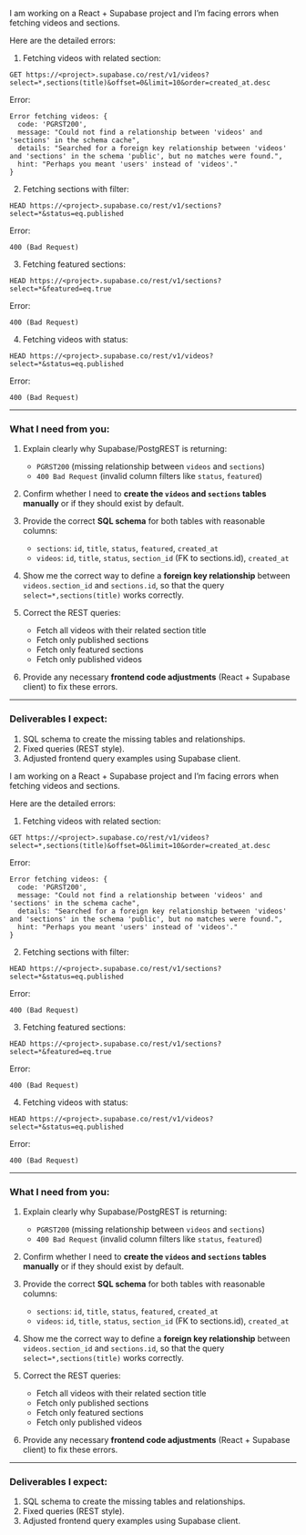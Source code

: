I am working on a React + Supabase project and I’m facing errors when fetching videos and sections.

Here are the detailed errors:

1. Fetching videos with related section:

```http
GET https://<project>.supabase.co/rest/v1/videos?select=*,sections(title)&offset=0&limit=10&order=created_at.desc
```

Error:

```
Error fetching videos: {
  code: 'PGRST200',
  message: "Could not find a relationship between 'videos' and 'sections' in the schema cache",
  details: "Searched for a foreign key relationship between 'videos' and 'sections' in the schema 'public', but no matches were found.",
  hint: "Perhaps you meant 'users' instead of 'videos'."
}
```

2. Fetching sections with filter:

```http
HEAD https://<project>.supabase.co/rest/v1/sections?select=*&status=eq.published
```

Error:

```
400 (Bad Request)
```

3. Fetching featured sections:

```http
HEAD https://<project>.supabase.co/rest/v1/sections?select=*&featured=eq.true
```

Error:

```
400 (Bad Request)
```

4. Fetching videos with status:

```http
HEAD https://<project>.supabase.co/rest/v1/videos?select=*&status=eq.published
```

Error:

```
400 (Bad Request)
```

---

### What I need from you:

1. Explain clearly why Supabase/PostgREST is returning:

   - `PGRST200` (missing relationship between `videos` and `sections`)
   - `400 Bad Request` (invalid column filters like `status`, `featured`)

2. Confirm whether I need to **create the `videos` and `sections` tables manually** or if they should exist by default.

3. Provide the correct **SQL schema** for both tables with reasonable columns:

   - `sections`: `id`, `title`, `status`, `featured`, `created_at`
   - `videos`: `id`, `title`, `status`, `section_id` (FK to sections.id), `created_at`

4. Show me the correct way to define a **foreign key relationship** between `videos.section_id` and `sections.id`, so that the query  
   `select=*,sections(title)` works correctly.

5. Correct the REST queries:

   - Fetch all videos with their related section title
   - Fetch only published sections
   - Fetch only featured sections
   - Fetch only published videos

6. Provide any necessary **frontend code adjustments** (React + Supabase client) to fix these errors.

---

### Deliverables I expect:

1. SQL schema to create the missing tables and relationships.
2. Fixed queries (REST style).
3. Adjusted frontend query examples using Supabase client.

I am working on a React + Supabase project and I’m facing errors when fetching videos and sections.

Here are the detailed errors:

1. Fetching videos with related section:

```http
GET https://<project>.supabase.co/rest/v1/videos?select=*,sections(title)&offset=0&limit=10&order=created_at.desc
```

Error:

```
Error fetching videos: {
  code: 'PGRST200',
  message: "Could not find a relationship between 'videos' and 'sections' in the schema cache",
  details: "Searched for a foreign key relationship between 'videos' and 'sections' in the schema 'public', but no matches were found.",
  hint: "Perhaps you meant 'users' instead of 'videos'."
}
```

2. Fetching sections with filter:

```http
HEAD https://<project>.supabase.co/rest/v1/sections?select=*&status=eq.published
```

Error:

```
400 (Bad Request)
```

3. Fetching featured sections:

```http
HEAD https://<project>.supabase.co/rest/v1/sections?select=*&featured=eq.true
```

Error:

```
400 (Bad Request)
```

4. Fetching videos with status:

```http
HEAD https://<project>.supabase.co/rest/v1/videos?select=*&status=eq.published
```

Error:

```
400 (Bad Request)
```

---

### What I need from you:

1. Explain clearly why Supabase/PostgREST is returning:

   - `PGRST200` (missing relationship between `videos` and `sections`)
   - `400 Bad Request` (invalid column filters like `status`, `featured`)

2. Confirm whether I need to **create the `videos` and `sections` tables manually** or if they should exist by default.

3. Provide the correct **SQL schema** for both tables with reasonable columns:

   - `sections`: `id`, `title`, `status`, `featured`, `created_at`
   - `videos`: `id`, `title`, `status`, `section_id` (FK to sections.id), `created_at`

4. Show me the correct way to define a **foreign key relationship** between `videos.section_id` and `sections.id`, so that the query  
   `select=*,sections(title)` works correctly.

5. Correct the REST queries:

   - Fetch all videos with their related section title
   - Fetch only published sections
   - Fetch only featured sections
   - Fetch only published videos

6. Provide any necessary **frontend code adjustments** (React + Supabase client) to fix these errors.

---

### Deliverables I expect:

1. SQL schema to create the missing tables and relationships.
2. Fixed queries (REST style).
3. Adjusted frontend query examples using Supabase client.
